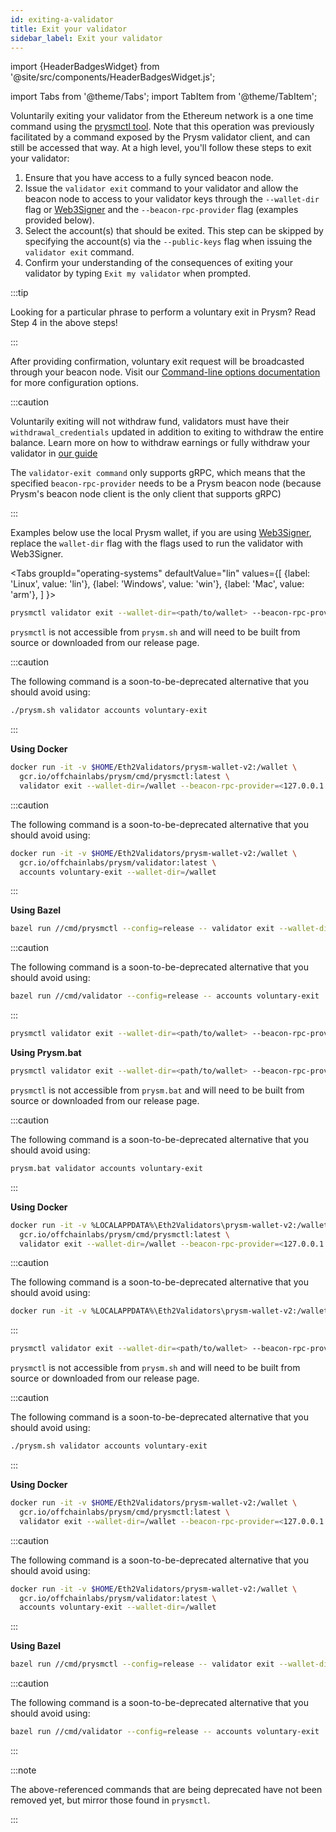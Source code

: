 ```yaml
---
id: exiting-a-validator
title: Exit your validator
sidebar_label: Exit your validator
---
```


import {HeaderBadgesWidget} from '@site/src/components/HeaderBadgesWidget.js';

<HeaderBadgesWidget  commaDelimitedContributors="James"/>

import Tabs from '@theme/Tabs';
import TabItem from '@theme/TabItem';

Voluntarily exiting your validator from the Ethereum network is a one time command using the [prysmctl tool](/configure-prysm/prysmctl.md). Note that this operation was previously facilitated by a command exposed by the Prysm validator client, and can still be accessed that way. At a high level, you'll follow these steps to exit your validator:

 1. Ensure that you have access to a fully synced beacon node.
 2. Issue the `validator exit` command to your validator and allow the beacon node to access to your validator keys through the `--wallet-dir` flag or [Web3Signer](/manage-wallet/use-web3signer.md) and the `--beacon-rpc-provider` flag (examples provided below).
 3. Select the account(s) that should be exited. This step can be skipped by specifying the account(s) via the `--public-keys` flag when issuing the `validator exit` command.
 4. Confirm your understanding of the consequences of exiting your validator by typing `Exit my validator` when prompted.

:::tip

Looking for a particular phrase to perform a voluntary exit in Prysm? Read Step 4 in the above steps!

:::

After providing confirmation, voluntary exit request will be broadcasted through your beacon node. Visit our [Command-line options documentation](/configure-prysm/command-line-options.md) for more configuration options.

:::caution 

Voluntarily exiting will not withdraw fund, validators must have their `withdrawal_credentials` updated in addition to exiting to withdraw the entire balance. Learn more on how to withdraw earnings or fully withdraw your validator in [our guide](/manage-validator/withdraw-validator.md)

The `validator-exit command` only supports gRPC, which means that the specified `beacon-rpc-provider` needs to be a Prysm beacon node (because Prysm's beacon node client is the only client that supports gRPC)

:::

Examples below use the local Prysm wallet, if you are using [Web3Signer](/manage-wallet/use-web3signer.md), replace the `wallet-dir` flag with the flags used to run the validator with Web3Signer. 

<Tabs
  groupId="operating-systems"
  defaultValue="lin"
  values={[
    {label: 'Linux', value: 'lin'},
    {label: 'Windows', value: 'win'},
    {label: 'Mac', value: 'arm'},
  ]
}>
<TabItem value="lin">

```sh
prysmctl validator exit --wallet-dir=<path/to/wallet> --beacon-rpc-provider=<127.0.0.1:4000> 
```

`prysmctl` is not accessible from `prysm.sh` and will need to be built from source or downloaded from our release page.

:::caution

The following command is a soon-to-be-deprecated alternative that you should avoid using:

```bash
./prysm.sh validator accounts voluntary-exit
```

:::

**Using Docker**

```sh
docker run -it -v $HOME/Eth2Validators/prysm-wallet-v2:/wallet \
  gcr.io/offchainlabs/prysm/cmd/prysmctl:latest \
  validator exit --wallet-dir=/wallet --beacon-rpc-provider=<127.0.0.1:4000> 
```

:::caution

The following command is a soon-to-be-deprecated alternative that you should avoid using:

```sh
docker run -it -v $HOME/Eth2Validators/prysm-wallet-v2:/wallet \
  gcr.io/offchainlabs/prysm/validator:latest \
  accounts voluntary-exit --wallet-dir=/wallet
```

:::

**Using Bazel**

```bash
bazel run //cmd/prysmctl --config=release -- validator exit --wallet-dir=/wallet --beacon-rpc-provider=<127.0.0.1:4000>
```
:::caution

The following command is a soon-to-be-deprecated alternative that you should avoid using:

```bash
bazel run //cmd/validator --config=release -- accounts voluntary-exit
```

:::

</TabItem>
<TabItem value="win">

```sh
prysmctl validator exit --wallet-dir=<path/to/wallet> --beacon-rpc-provider=<127.0.0.1:4000>
```

**Using Prysm.bat**

```sh
prysmctl validator exit --wallet-dir=<path/to/wallet> --beacon-rpc-provider=<127.0.0.1:4000> 
```

`prysmctl` is not accessible from `prysm.bat` and will need to be built from source or downloaded from our release page.

:::caution

The following command is a soon-to-be-deprecated alternative that you should avoid using:

```bash
prysm.bat validator accounts voluntary-exit
```

:::

**Using Docker**

```sh
docker run -it -v %LOCALAPPDATA%\Eth2Validators\prysm-wallet-v2:/wallet \
  gcr.io/offchainlabs/prysm/cmd/prysmctl:latest \
  validator exit --wallet-dir=/wallet --beacon-rpc-provider=<127.0.0.1:4000> 
```

:::caution

The following command is a soon-to-be-deprecated alternative that you should avoid using:

```sh
docker run -it -v %LOCALAPPDATA%\Eth2Validators\prysm-wallet-v2:/wallet gcr.io/offchainlabs/prysm/validator:latest accounts voluntary-exit --wallet-dir=/wallet
```
:::

</TabItem>
<TabItem value="arm">

```sh
prysmctl validator exit --wallet-dir=<path/to/wallet> --beacon-rpc-provider=<127.0.0.1:4000> 
```

`prysmctl` is not accessible from `prysm.sh` and will need to be built from source or downloaded from our release page.

:::caution

The following command is a soon-to-be-deprecated alternative that you should avoid using:

```bash
./prysm.sh validator accounts voluntary-exit
```

:::

**Using Docker**

```sh
docker run -it -v $HOME/Eth2Validators/prysm-wallet-v2:/wallet \
  gcr.io/offchainlabs/prysm/cmd/prysmctl:latest \
  validator exit --wallet-dir=/wallet --beacon-rpc-provider=<127.0.0.1:4000> 
```

:::caution

The following command is a soon-to-be-deprecated alternative that you should avoid using:

```sh
docker run -it -v $HOME/Eth2Validators/prysm-wallet-v2:/wallet \
  gcr.io/offchainlabs/prysm/validator:latest \
  accounts voluntary-exit --wallet-dir=/wallet
```

:::

**Using Bazel**

```bash
bazel run //cmd/prysmctl --config=release -- validator exit --wallet-dir=/wallet --beacon-rpc-provider=<127.0.0.1:4000> 
```
:::caution

The following command is a soon-to-be-deprecated alternative that you should avoid using:

```bash
bazel run //cmd/validator --config=release -- accounts voluntary-exit
```

:::

</TabItem>
</Tabs>

:::note

The above-referenced commands that are being deprecated have not been removed yet, but mirror those found in `prysmctl`.

:::